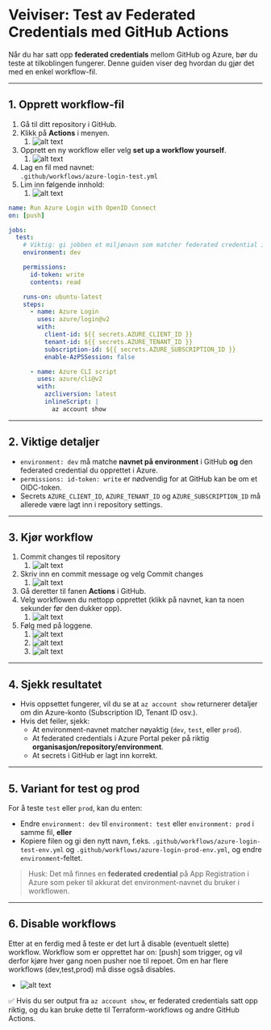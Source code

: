 # Veiviser: Test av Federated Credentials med GitHub Actions

Når du har satt opp **federated credentials** mellom GitHub og Azure, bør du teste at tilkoblingen fungerer. Denne guiden viser deg hvordan du gjør det med en enkel workflow-fil.

---

## 1. Opprett workflow-fil
1. Gå til ditt repository i GitHub.
2. Klikk på **Actions** i menyen.
   1. ![alt text](img/actions.png)
3. Opprett en ny workflow eller velg **set up a workflow yourself**.
   1. ![alt text](img/setupworkflow.png)
4. Lag en fil med navnet:  
   `.github/workflows/azure-login-test.yml`
5. Lim inn følgende innhold:
   1. ![alt text](img/newyaml.png)

```yaml
name: Run Azure Login with OpenID Connect
on: [push]

jobs:
  test:
    # Viktig: gi jobben et miljønavn som matcher federated credential i Azure
    environment: dev

    permissions:
      id-token: write
      contents: read

    runs-on: ubuntu-latest
    steps:
      - name: Azure Login
        uses: azure/login@v2
        with:
          client-id: ${{ secrets.AZURE_CLIENT_ID }}
          tenant-id: ${{ secrets.AZURE_TENANT_ID }}
          subscription-id: ${{ secrets.AZURE_SUBSCRIPTION_ID }}
          enable-AzPSSession: false

      - name: Azure CLI script
        uses: azure/cli@v2
        with:
          azcliversion: latest
          inlineScript: |
            az account show
```
---

## 2. Viktige detaljer
- `environment: dev` må matche **navnet på environment** i GitHub **og** den federated credential du opprettet i Azure.
- `permissions: id-token: write` er nødvendig for at GitHub kan be om et OIDC-token.
- Secrets `AZURE_CLIENT_ID`, `AZURE_TENANT_ID` og `AZURE_SUBSCRIPTION_ID` må allerede være lagt inn i repository settings.

---

## 3. Kjør workflow
1. Commit changes til repository
   1. ![alt text](img/commitchanges.png)
2. Skriv inn en commit message og velg Commit changes
   1. ![alt text](img/commitmessage.png)
3. Gå deretter til fanen **Actions** i GitHub.
4. Velg workflowen du nettopp opprettet (klikk på navnet, kan ta noen sekunder før den dukker opp).
   1. ![alt text](img/workflow.png)
5. Følg med på loggene.
   1. ![alt text](img/ClickTheWorkflow.png)
   2. ![alt text](img/verifyAzLogin.png)
   3. ![alt text](img/azcontext.png)

---

## 4. Sjekk resultatet
- Hvis oppsettet fungerer, vil du se at `az account show` returnerer detaljer om din Azure-konto (Subscription ID, Tenant ID osv.).
- Hvis det feiler, sjekk:
  - At environment-navnet matcher nøyaktig (`dev`, `test`, eller `prod`).
  - At federated credentials i Azure Portal peker på riktig **organisasjon/repository/environment**.
  - At secrets i GitHub er lagt inn korrekt.

---

## 5. Variant for test og prod
For å teste `test` eller `prod`, kan du enten:
- Endre `environment: dev` til `environment: test` eller `environment: prod` i samme fil, **eller**
- Kopiere filen og gi den nytt navn, f.eks. `.github/workflows/azure-login-test-env.yml` og `.github/workflows/azure-login-prod-env.yml`, og endre `environment`-feltet.

> Husk: Det må finnes en **federated credential** på App Registration i Azure som peker til akkurat det environment-navnet du bruker i workflowen.

---

## 6. Disable workflows
Etter at en ferdig med å teste er det lurt å disable (eventuelt slette) workflow. Workflow som er opprettet har on: [push] som trigger, og vil derfor kjøre hver gang noen pusher noe til repoet. Om en har flere workflows (dev,test,prod) må disse også disables.
- ![alt text](img/disableWorkflow.png)

✅ Hvis du ser output fra `az account show`, er federated credentials satt opp riktig, og du kan bruke dette til Terraform-workflows og andre GitHub Actions.
